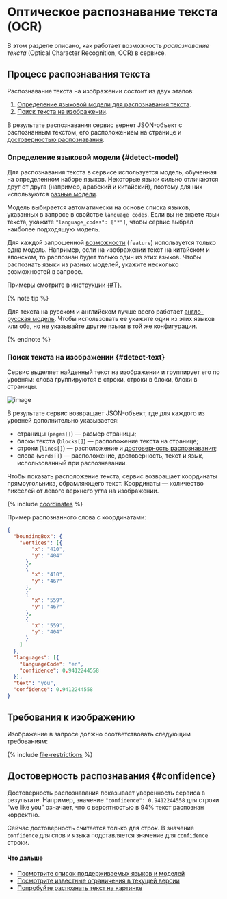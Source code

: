 # Оптическое распознавание текста (OCR)

В этом разделе описано, как работает возможность _распознавание текста_ (Optical Character Recognition, OCR) в сервисе.

## Процесс распознавания текста

Распознавание текста на изображении состоит из двух этапов:

1. [Определение языковой модели для распознавания текста](#detect-model).
1. [Поиск текста на изображении](#detect-text).

В результате распознавания сервис вернет JSON-объект с распознанным текстом, его расположением на странице и [достоверностью распознавания](#confidence).

### Определение языковой модели {#detect-model}

Для распознавания текста в сервисе используется модель, обученная на определенном наборе языков. Некоторые языки сильно отличаются друг от друга (например, арабский и китайский), поэтому для них используются [разные модели](supported-languages.md).

Модель выбирается автоматически на основе списка языков, указанных в запросе в свойстве `language_codes`. Если вы не знаете язык текста, укажите `"language_codes": ["*"]`, чтобы сервис выбрал наиболее подходящую модель.

Для каждой запрошенной [возможности](../index.md#features) (`feature`) используется только одна модель. Например, если на изображении текст на китайском и японском, то распознан будет только один из этих языков. Чтобы распознать языки из разных моделей, укажите несколько возможностей в запросе.

Примеры смотрите в инструкции [{#T}](../../operations/ocr/text-detection.md).

{% note tip %}

Для текста на русском и английском лучше всего работает [англо-русская модель](supported-languages.md#engrus). Чтобы использовать ее укажите один из этих языков или оба, но не указывайте другие языки в той же конфигурации.

{% endnote %}

### Поиск текста на изображении {#detect-text}

Сервис выделяет найденный текст на изображении и группирует его по уровням: слова группируются в строки, строки в блоки, блоки в страницы.

![image](../../../_assets/vision/text-detection.jpg)

В результате сервис возвращает JSON-объект, где для каждого из уровней дополнительно указывается:

* страницы (`pages[]`) — размер страницы;
* блоки текста (`blocks[]`) — расположение текста на странице;
* строки (`lines[]`) — расположение и [достоверность распознавания](#confidence);
* слова (`words[]`) — расположение, достоверность, текст и язык, использованный при распознавании.

Чтобы показать расположение текста, сервис возвращает координаты прямоугольника, обрамляющего текст. Координаты — количество пикселей от левого верхнего угла на изображении.

{% include [coordinates](../../../_includes/vision/coordinates.md) %}

Пример распознанного слова с координатами:

```json
{
  "boundingBox": {
    "vertices": [{
        "x": "410",
        "y": "404"
      },
      {
        "x": "410",
        "y": "467"
      },
      {
        "x": "559",
        "y": "467"
      },
      {
        "x": "559",
        "y": "404"
      }
    ]
  },
  "languages": [{
    "languageCode": "en",
    "confidence": 0.9412244558
  }],
  "text": "you",
  "confidence": 0.9412244558
}
```

## Требования к изображению

Изображение в запросе должно соответствовать следующим требованиям:

{% include [file-restrictions](../../../_includes/vision/file-restrictions.md) %}

## Достоверность распознавания {#confidence}

Достоверность распознавания показывает уверенность сервиса в результате. Например, значение `"confidence": 0.9412244558` для строки <q>we like you</q> означает, что с вероятностью в 94% текст распознан корректно.

Сейчас достоверность считается только для строк. В значение `confidence` для слов и языка подставляется значение для `confidence` строки.

#### Что дальше

* [Посмотрите список поддерживаемых языков и моделей](supported-languages.md)
* [Посмотрите известные ограничения в текущей версии](known-issues.md)
* [Попробуйте распознать текст на картинке](../../operations/ocr/text-detection.md)

